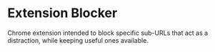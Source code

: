 # Extension Blocker
Chrome extension intended to block specific sub-URLs that act as a distraction, while keeping useful ones available.
